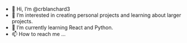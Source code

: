 - 👋 Hi, I’m @crblanchard3
- 👀 I’m interested in creating personal projects and learning about larger projects.
- 🌱 I’m currently learning React and Python.
- 📫 How to reach me ...

<!---
crblanchard3/crblanchard3 is a ✨ special ✨ repository because its `README.md` (this file) appears on your GitHub profile.
You can click the Preview link to take a look at your changes.
--->
